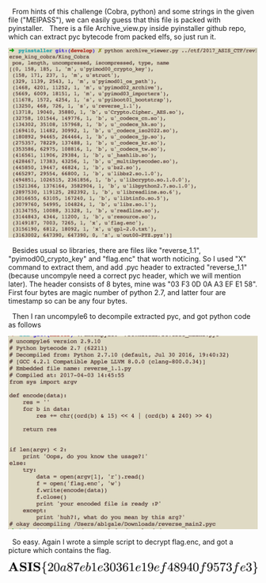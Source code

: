 &nbsp;&nbsp;From hints of this challenge (Cobra, python) and some strings in the given file ("MEIPASS"), we can easily guess that this file is packed with pyinstaller.
&nbsp;&nbsp;There is a file Archive_view.py inside pyinstaller github repo, which can extract pyc bytecode from packed elfs, so just run it.

![Alt archiveviewer01](./images/archiveviewer01.png?raw=true)

&nbsp;&nbsp;Besides usual so libraries, there are files like "reverse_1.1", "pyimod00_crypto_key" and "flag.enc" that worth noticing. So I used "X" command to extract them, and add .pyc header to extracted "reverse_1.1" (because uncompyle need a correct pyc header, which we will mention later). The header consists of 8 bytes, mine was "03 F3 0D 0A A3 EF E1 58". First four bytes are magic number of python 2.7, and latter four are timestamp so can be any four bytes. 

&nbsp;&nbsp;Then I ran uncompyle6 to decompile extracted pyc, and got python code as follows

![Alt uncompyle01](./images/uncompyle01.jpeg?raw=true)

&nbsp;&nbsp;So easy. Again I wrote a simple script to decrypt flag.enc, and got a picture which contains the flag.

![Alt decoded](./images/decoded.png?raw=true)